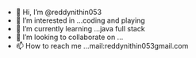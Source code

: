 - 👋 Hi, I’m @reddynithin053
- 👀 I’m interested in ...coding and playing 
- 🌱 I’m currently learning ...java full stack
- 💞️ I’m looking to collaborate on ...
- 📫 How to reach me ...mail:reddynithin053gmail.com

<!---
reddynithin053/reddynithin053 is a ✨ special ✨ repository because its `README.md` (this file) appears on your GitHub profile.
You can click the Preview link to take a look at your changes.
--->
